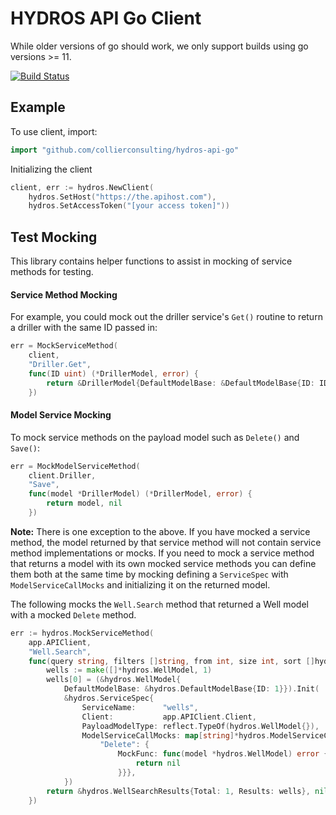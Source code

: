 # HYDROS API Go Client

While older versions of go should work, we only support builds using go versions >= 11.  

[![Build Status](https://travis-ci.com/collierconsulting/hydros-api-go.svg?token=HfjrsxGu5QnCecfDNiK9&branch=master)](https://travis-ci.com/collierconsulting/hydros-api-go)

## Example
To use client, import:

```go
import "github.com/collierconsulting/hydros-api-go"
```

Initializing the client
```go
client, err := hydros.NewClient(
	hydros.SetHost("https://the.apihost.com"), 
	hydros.SetAccessToken("[your access token]"))
```

## Test Mocking

This library contains helper functions to assist in mocking of service methods for testing.  

#### Service Method Mocking

For example, you could mock out the driller service's `Get()` routine to return a driller with the same ID passed in:
```go
err = MockServiceMethod(
	client,
	"Driller.Get",
	func(ID uint) (*DrillerModel, error) {
		return &DrillerModel{DefaultModelBase: &DefaultModelBase{ID: ID}}, nil
	})
```

#### Model Service Mocking
To mock service methods on the payload model such as `Delete()` and `Save()`:
```go 
err = MockModelServiceMethod(
	client.Driller,
	"Save",
	func(model *DrillerModel) (*DrillerModel, error) {
		return model, nil
	})
```

**Note:** There is one exception to the above.  If you have mocked a service method, the model returned by that service method 
will not contain service method implementations or mocks.  If you need to mock a service method that returns a model with 
its own mocked service methods you can define them both at the same time by mocking defining a `ServiceSpec` 
with `ModelServiceCallMocks` and initializing it on the returned model.

The following mocks the `Well.Search` method that returned a Well model with a mocked `Delete` method.

```go
err := hydros.MockServiceMethod(
	app.APIClient,
	"Well.Search",
	func(query string, filters []string, from int, size int, sort []hydros.Sort) (*hydros.WellSearchResults, error) {
		wells := make([]*hydros.WellModel, 1)
		wells[0] = (&hydros.WellModel{
			DefaultModelBase: &hydros.DefaultModelBase{ID: 1}}).Init(
			&hydros.ServiceSpec{
				ServiceName:      "wells",
				Client:           app.APIClient.Client,
				PayloadModelType: reflect.TypeOf(hydros.WellModel{}),
				ModelServiceCallMocks: map[string]*hydros.ModelServiceCallMock{
					"Delete": {
						MockFunc: func(model *hydros.WellModel) error {
							return nil
						}}},
			})
		return &hydros.WellSearchResults{Total: 1, Results: wells}, nil
	})
```